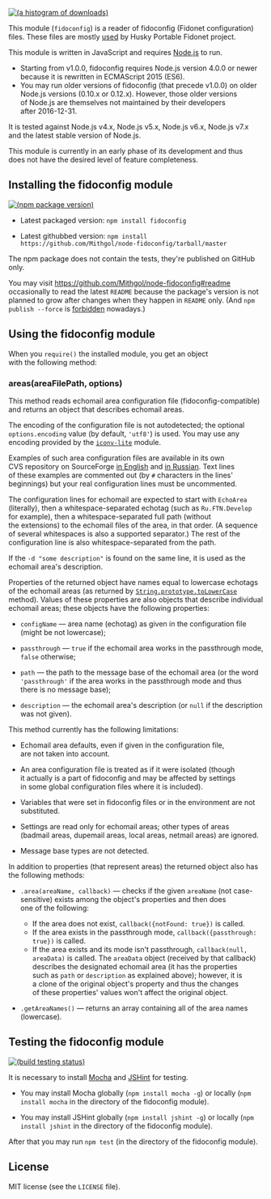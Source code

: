 [![(a histogram of downloads)](https://nodei.co/npm-dl/fidoconfig.png?height=3)](https://npmjs.org/package/fidoconfig)

This module (`fidoconfig`) is a reader of fidoconfig (Fidonet configuration) files. These files are mostly [used](http://husky.sourceforge.net/fidoconf.html) by Husky Portable Fidonet project.

This module is written in JavaScript and requires [Node.js](http://nodejs.org/) to run.
   * Starting from v1.0.0, fidoconfig requires Node.js version 4.0.0 or newer because it is rewritten in ECMAScript 2015 (ES6).
   * You may run older versions of fidoconfig (that precede v1.0.0) on older Node.js versions (0.10.x or 0.12.x). However, those older versions of Node.js are themselves not maintained by their developers after 2016-12-31.

It is tested against Node.js v4.x, Node.js v5.x, Node.js v6.x, Node.js v7.x and the latest stable version of Node.js.

This module is currently in an early phase of its development and thus does not have the desired level of feature completeness.

## Installing the fidoconfig module

[![(npm package version)](https://nodei.co/npm/fidoconfig.png?downloads=true&downloadRank=true)](https://npmjs.org/package/fidoconfig)

* Latest packaged version: `npm install fidoconfig`

* Latest githubbed version: `npm install https://github.com/Mithgol/node-fidoconfig/tarball/master`

The npm package does not contain the tests, they're published on GitHub only.

You may visit https://github.com/Mithgol/node-fidoconfig#readme occasionally to read the latest `README` because the package's version is not planned to grow after changes when they happen in `README` only. (And `npm publish --force` is [forbidden](http://blog.npmjs.org/post/77758351673/no-more-npm-publish-f) nowadays.)

## Using the fidoconfig module

When you `require()` the installed module, you get an object with the following method:

### areas(areaFilePath, options)

This method reads echomail area configuration file (fidoconfig-compatible) and returns an object that describes echomail areas.

The encoding of the configuration file is not autodetected; the optional `options.encoding` value (by default, `'utf8'`) is used. You may use any encoding provided by the [`iconv-lite`](https://github.com/ashtuchkin/iconv-lite) module.

Examples of such area configuration files are available in its own CVS repository on SourceForge [in English](http://husky.cvs.sf.net/viewvc/husky/hpt/config/areas) and [in Russian](http://husky.cvs.sf.net/viewvc/husky/hpt/config/areas.ru). Text lines of these examples are commented out (by `#` characters in the lines' beginnings) but your real configuration lines must be uncommented.

The configuration lines for echomail are expected to start with `EchoArea` (literally), then a whitespace-separated echotag (such as `Ru.FTN.Develop` for example), then a whitespace-separated full path (without the extensions) to the echomail files of the area, in that order. (A sequence of several whitespaces is also a supported separator.) The rest of the configuration line is also whitespace-separated from the path.

If the `-d "some description"` is found on the same line, it is used as the echomail area's description.

Properties of the returned object have names equal to lowercase echotags of the echomail areas (as returned by [`String.prototype.toLowerCase`](https://developer.mozilla.org/en-US/docs/Web/JavaScript/Reference/Global_Objects/String/toLowerCase) method). Values of these properties are also objects that describe individual echomail areas; these objects have the following properties:

* `configName` — area name (echotag) as given in the configuration file (might be not lowercase);

* `passthrough` — `true` if the echomail area works in the passthrough mode, `false` otherwise;

* `path` — the path to the message base of the echomail area (or the word `'passthrough'` if the area works in the passthrough mode and thus there is no message base);

* `description` — the echomail area's description (or `null` if the description was not given).

This method currently has the following limitations:

* Echomail area defaults, even if given in the configuration file, are not taken into account.

* An area configuration file is treated as if it were isolated (though it actually is a part of fidoconfig and may be affected by settings in some global configuration files where it is included).

* Variables that were set in fidoconfig files or in the environment are not substituted.

* Settings are read only for echomail areas; other types of areas (badmail areas, dupemail areas, local areas, netmail areas) are ignored.

* Message base types are not detected.

In addition to properties (that represent areas) the returned object also has the following methods:

* `.area(areaName, callback)` — checks if the given `areaName` (not case-sensitive) exists among the object's properties and then does one of the following:
   * If the area does not exist, `callback({notFound: true})` is called.
   * If the area exists in the passthrough mode, `callback({passthrough: true})` is called.
   * If the area exists and its mode isn't passthrough, `callback(null, areaData)` is called. The `areaData` object (received by that callback) describes the designated echomail area (it has the properties such as `path` or `description` as explained above); however, it is a clone of the original object's property and thus the changes of these properties' values won't affect the original object.

* `.getAreaNames()` — returns an array containing all of the area names (lowercase).

## Testing the fidoconfig module

[![(build testing status)](https://img.shields.io/travis/Mithgol/node-fidoconfig/master.svg?style=plastic)](https://travis-ci.org/Mithgol/node-fidoconfig)

It is necessary to install [Mocha](https://mochajs.org/) and [JSHint](http://jshint.com/) for testing.

* You may install Mocha globally (`npm install mocha -g`) or locally (`npm install mocha` in the directory of the fidoconfig module).

* You may install JSHint globally (`npm install jshint -g`) or locally (`npm install jshint` in the directory of the fidoconfig module).

After that you may run `npm test` (in the directory of the fidoconfig module).

## License

MIT license (see the `LICENSE` file).
